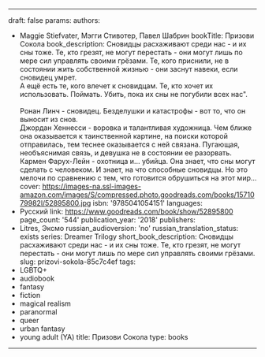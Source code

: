 ---
draft: false
params:
  authors:
  - Maggie Stiefvater, Мэгги Стивотер, Павел Шабрин
  bookTitle: Призови Сокола
  book_description: Сновидцы расхаживают среди нас - и их сны тоже. Те, кто грезят,
    не могут перестать - они могут лишь по мере сил управлять своими грёзами. Те,
    кого приснили, не в состоянии жить собственной жизнью - они заснут навеки, если
    сновидец умрет.<br />А ещё есть те, кого влечет к сновидцам. Те, кто хочет их
    использовать. Поймать. Убить, пока их сны не погубили всех нас".<br /><br />Ронан
    Линч - сновидец. Безделушки и катастрофы - вот то, что он выносит из снов.<br
    />Джордан Хеннесси - воровка и талантливая художница. Чем ближе она оказывается
    к таинственной картине, на поиски которой отправилась, тем теснее оказывается
    с ней связана. Пугающая, необъяснимая связь, и девушка не в состоянии ее разорвать.<br
    />Кармен Фарух-Лейн - охотница и... убийца. Она знает, что сны могут сделать с
    человеком. И знает, на что способные сновидцы. Но это мелочи по сравнению с тем,
    что готовится обрушиться на этот мир...
  cover: https://images-na.ssl-images-amazon.com/images/S/compressed.photo.goodreads.com/books/1571079982l/52895800.jpg
  isbn: '9785041054151'
  languages:
  - Русский
  link: https://www.goodreads.com/book/show/52895800
  page_count: '544'
  publication_year: '2018'
  publishers:
  - Litres, Эксмо
  russian_audioversion: 'no'
  russian_translation_status: exists
  series: Dreamer Trilogy
  short_book_description: Сновидцы расхаживают среди нас - и их сны тоже. Те, кто
    грезят, не могут перестать - они могут лишь по мере сил управлять своими грёзами.
  slug: prizovi-sokola-85c7c4ef
  tags:
  - LGBTQ+
  - audiobook
  - fantasy
  - fiction
  - magical realism
  - paranormal
  - queer
  - urban fantasy
  - young adult (YA)
title: Призови Сокола
type: books
------
